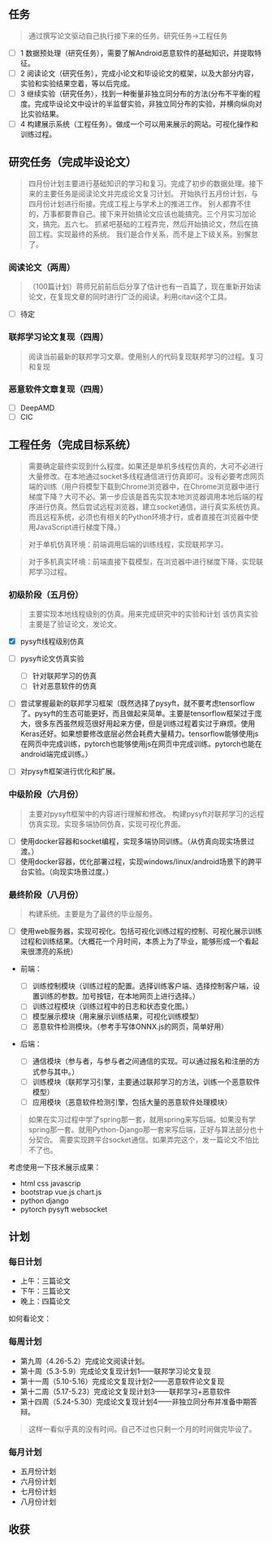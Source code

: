 ## 任务

> 通过撰写论文驱动自己执行接下来的任务。研究任务->工程任务

- [ ] 1 数据预处理（研究任务），需要了解Android恶意软件的基础知识，并提取特征。
- [ ] 2 阅读论文（研究任务），完成小论文和毕设论文的框架，以及大部分内容，实验和实验结果空着，等以后完成。
- [ ] 3 继续实验（研究任务），找到一种衡量非独立同分布的方法(分布不平衡的程度。完成毕设论文中设计的半监督实验，非独立同分布的实验，并横向纵向对比实验结果。
- [ ] 4 构建展示系统（工程任务）。做成一个可以用来展示的网站。可视化操作和训练过程。

## 研究任务（完成毕设论文）

> 四月份计划主要进行基础知识的学习和复习。完成了初步的数据处理。接下来的主要任务是阅读论文并完成论文复习计划。
> 开始执行五月份计划，与四月份计划进行衔接。完成工程上与学术上的推进工作。
> 别人都靠不住的，万事都要靠自己。接下来开始搞论文应该也能搞完。三个月实习加论文，搞完。五六七。
> 抓紧吧基础的工程弄完，然后开始搞论文，然后在搞回工程。实现最终的系统。
> 我们是合作关系，而不是上下级关系。别懈怠了。

### 阅读论文（两周）

> （100篇计划）蒋师兄前前后后分享了估计也有一百篇了，现在重新开始读论文，在复现文章的同时进行广泛的阅读。利用citavi这个工具。

- [ ] 待定

### 联邦学习论文复现（四周）

> 阅读当前最新的联邦学习文章。使用别人的代码复现联邦学习的过程。复习和复现

### 恶意软件文章复现（四周）

- [ ] DeepAMD
- [ ] CIC

## 工程任务（完成目标系统）

> 需要确定最终实现到什么程度。如果还是单机多线程仿真的，大可不必进行大量修改。在本地通过socket多线程通信进行仿真即可。没有必要考虑网页端的训练（用户将模型下载到Chrome浏览器中，在Chrome浏览器中进行梯度下降？大可不必。第一步应该是首先实现本地浏览器调用本地后端的程序进行仿真。然后尝试远程浏览器，建立socket通信，进行真实系统仿真。而且远程系统，必须也有相关的Python环境才行，或者直接在浏览器中使用JavaScript进行梯度下降。）

> 对于单机仿真环境：前端调用后端的训练线程，实现联邦学习。

> 对于多机真实环境：前端直接下载模型，在浏览器中进行梯度下降，实现联邦学习过程。

### 初级阶段（五月份）

> 主要实现本地线程级别的仿真。用来完成研究中的实验和计划
> 该仿真实验主要是了验证论文，发论文。

- [X] pysyft线程级别仿真
- [ ] pysyft论文仿真实验

  - [ ] 针对联邦学习的仿真
  - [ ] 针对恶意软件的仿真
- [ ] 尝试掌握最新的联邦学习框架（既然选择了pysyft，就不要考虑tensorflow了。pysyft的生态可能更好，而且做起来简单。主要是tensorflow框架过于庞大，很多东西虽然规范很好用起来方便，但是训练过程着实过于麻烦。使用Keras还好。如果想要修改底层必然会耗费大量精力。tensorflow能够使用js在网页中完成训练，pytorch也能够使用js在网页中完成训练。pytorch也能在android端完成训练。）
- [ ] 对pysyft框架进行优化和扩展。

### 中级阶段（六月份）

> 主要对pysyft框架中的内容进行理解和修改。
> 构建pysyft对联邦学习的远程仿真实现。实现多端协同仿真，实现可视化界面。

- [ ] 使用docker容器和socket编程，实现多端协同训练。（从仿真向现实场景过渡。）
- [ ] 使用docker容器，优化部署过程，实现windows/linux/android场景下的跨平台实验。（向现实场景过度。）

### 最终阶段（八月份）

> 构建系统。主要是为了最终的毕业服务。

- [ ] 使用web服务器，实现可视化。包括可视化训练过程的控制、可视化展示训练过程和训练结果。（大概花一个月时间，本质上为了毕业，能够形成一个看起来很漂亮的系统）

- 前端：

  - [ ] 训练控制模块（训练过程的配置。选择训练客户端、选择控制客户端，设置训练的参数。加号按钮，在本地网页上进行选择。）
  - [ ] 训练过程模块（训练过程中的日志和状态变化图。）
  - [ ] 模型展示模块（用来展示训练结果，可视化训练模型）
  - [ ] 恶意软件检测模块。（参考手写体ONNX.js的网页，简单好用）
- 后端：

  - [ ] 通信模块（参与者，与参与者之间通信的实现。可以通过报名和注册的方式参与其中。）
  - [ ] 训练模块（联邦学习引擎，主要通过联邦学习的方法，训练一个恶意软件模型）
  - [ ] 应用模块（恶意软件检测引擎，包括大量的恶意软件处理模块）

> 如果在实习过程中学了spring那一套，就用spring来写后端。如果没有学spring那一套。就用Python-Django那一套来写后端，正好与算法部分也十分契合。
> 需要实现跨平台socket通信。如果弄完这个，发一篇论文不怕比不了也。

考虑使用一下技术展示成果：

- html css javascrip
- bootstrap vue.js chart.js
- python django
- pytorch pysyft websocket

## 计划

### 每日计划

* 上午：三篇论文
* 下午：三篇论文
* 晚上：四篇论文

如何看论文：

### 每周计划

* 第九周（4.26-5.2）完成论文阅读计划。
* 第十周（5.3-5.9）完成论文复现计划1——联邦学习论文复现
* 第十一周（5.10-5.16）完成论文复现计划2——恶意软件论文复现
* 第十二周（5.17-5.23）完成论文复现计划3——联邦学习+恶意软件
* 第十四周（5.24-5.30）完成论文复现计划4——非独立同分布并准备中期答辩。

> 这样一看似乎真的没有时间。自己不过也只剩一个月的时间做完毕设了。

### 每月计划

* 五月份计划
* 六月份计划
* 七月份计划
* 八月份计划

## 收获
